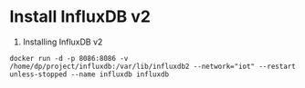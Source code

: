 # Install InfluxDB v2

1. Installing InfluxDB v2
```
docker run -d -p 8086:8086 -v /home/dp/project/influxdb:/var/lib/influxdb2 --network="iot" --restart unless-stopped --name influxdb influxdb
```

